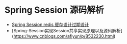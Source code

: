 # Spring Session 源码解析
* [Spring Session redis 缓存设计过期设计](http://www.iocoder.cn/Spring-Session/laoxu/spring-session-4//)
* [Spring-Session实现Session共享实现原理以及源码解析] (https://www.cnblogs.com/aflyun/p/8532230.html)
